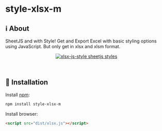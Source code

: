 # style-xlsx-m

## ℹ️ About

SheetJS and with Style! Get and Export Excel with basic styling options using JavaScript. But only get in xlsx and xlsm format.

<p align="center">
  <a href="https://github.com/gitbrent/xlsx-js-style/">
    <img alt="xlsx-js-style sheetjs styles" title="style-xlsx-m sheetjs styles" src="https://github.com/gitbrent/xlsx-js-style/blob/7664a045cd8f96b6b1b92ad563babebb8d6e0b4a/demos/browser/images/readme_banner.png"/>
  </a>
</p>
<br/>

## 🔌 Installation

Install [npm](https://www.npmjs.org/package/style-xlsx-m):

```sh
npm install style-xlsx-m
```

Install browser:

```html
<script src="dist/xlsx.js"></script>
```